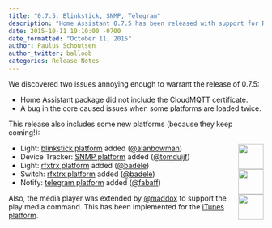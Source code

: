 ```yaml
---
title: "0.7.5: Blinkstick, SNMP, Telegram"
description: "Home Assistant 0.7.5 has been released with support for RFXtrx, Blinkstick, SNMP and Telegram."
date: 2015-10-11 10:10:00 -0700
date_formatted: "October 11, 2015"
author: Paulus Schoutsen
author_twitter: balloob
categories: Release-Notes
---
```


We discovered two issues annoying enough to warrant the release of 0.7.5:

- Home Assistant package did not include the CloudMQTT certificate.
- A bug in the core caused issues when some platforms are loaded twice.

This release also includes some new platforms (because they keep coming!):

<img src='/images/supported_brands/blinkstick.png' style='border:none; box-shadow: none; float: right;' height='50' /><img src='https://brands.home-assistant.io/rfxtrx/logo.png' style='border:none; box-shadow: none; float: right; clear: right;' height='50' /><img src='/images/supported_brands/telegram.png' style='border:none; box-shadow: none; float: right; clear: right;' height='50' />

 - Light: [blinkstick platform](/integrations/blinksticklight) added ([@alanbowman](https://github.com/alanbowman))
 - Device Tracker: [SNMP platform](/integrations/snmp) added ([@tomduijf](https://github.com/tomduijf))
 - Light: [rfxtrx platform](/integrations/light.rfxtrx/) added ([@badele](https://github.com/badele))
 - Switch: [rfxtrx platform](/integrations/switch.rfxtrx/) added ([@badele](https://github.com/badele))
 - Notify: [telegram platform](/integrations/telegram) added ([@fabaff](https://github.com/fabaff))

Also, the media player was extended by [@maddox](https://github.com/maddox) to support the play media command. This has been implemented for the [iTunes platform](/integrations/itunes).
